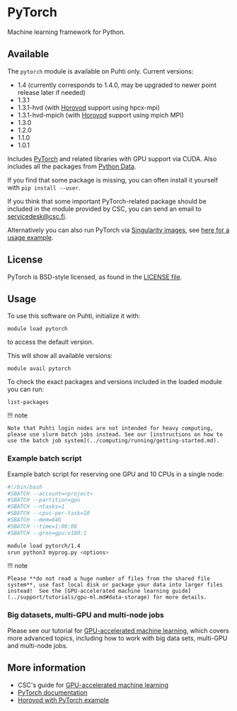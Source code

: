 # PyTorch

Machine learning framework for Python.

## Available

The `pytorch` module is available on Puhti only.  Current versions:

- 1.4 (currently corresponds to 1.4.0, may be upgraded to newer point release later if needed)
- 1.3.1
- 1.3.1-hvd (with [Horovod](https://github.com/horovod/horovod) support using hpcx-mpi)
- 1.3.1-hvd-mpich (with [Horovod](https://github.com/horovod/horovod) support using mpich MPI)
- 1.3.0
- 1.2.0
- 1.1.0
- 1.0.1

Includes [PyTorch](https://pytorch.org/) and related libraries with GPU support via CUDA.  Also includes all the packages from [Python Data](python-data.md).

If you find that some package is missing, you can often install it yourself with `pip install --user`.

If you think that some important PyTorch-related package should be included in the module provided by CSC, you can send an email to <servicedesk@csc.fi>.

Alternatively you can also run PyTorch via [Singularity images](../computing/containers/run-existing.md), see [here for a usage example](../support/tutorials/gpu-ml.md#singularity).

## License

PyTorch is BSD-style licensed, as found in the [LICENSE file](https://github.com/pytorch/pytorch/blob/master/LICENSE).

## Usage

To use this software on Puhti, initialize it with:

```text
module load pytorch
```

to access the default version.

This will show all available versions:

```text
module avail pytorch
```

To check the exact packages and versions included in the loaded module you can run:

```text
list-packages
```


!!! note 

    Note that Puhti login nodes are not intended for heavy computing, please use slurm batch jobs instead. See our [instructions on how to use the batch job system](../computing/running/getting-started.md).

### Example batch script

Example batch script for reserving one GPU and 10 CPUs in a single node:

```bash
#!/bin/bash
#SBATCH --account=<project>
#SBATCH --partition=gpu
#SBATCH --ntasks=1
#SBATCH --cpus-per-task=10
#SBATCH --mem=64G
#SBATCH --time=1:00:00
#SBATCH --gres=gpu:v100:1

module load pytorch/1.4
srun python3 myprog.py <options>
```

!!! note

    Please **do not read a huge number of files from the shared file system**, use fast local disk or package your data into larger files instead!  See the [GPU-accelerated machine learning guide](../support/tutorials/gpu-ml.md#data-storage) for more details.

### Big datasets, multi-GPU and multi-node jobs

Please see our tutorial for [GPU-accelerated machine learning](../support/tutorials/gpu-ml.md), which covers more advanced topics, including how to work with big data sets, multi-GPU and multi-node jobs.


## More information

- CSC's guide for [GPU-accelerated machine learning](../support/tutorials/gpu-ml.md)
- [PyTorch documentation](https://pytorch.org/docs/stable/index.html)
- [Horovod with PyTorch example](https://github.com/horovod/horovod/blob/master/docs/pytorch.rst)
